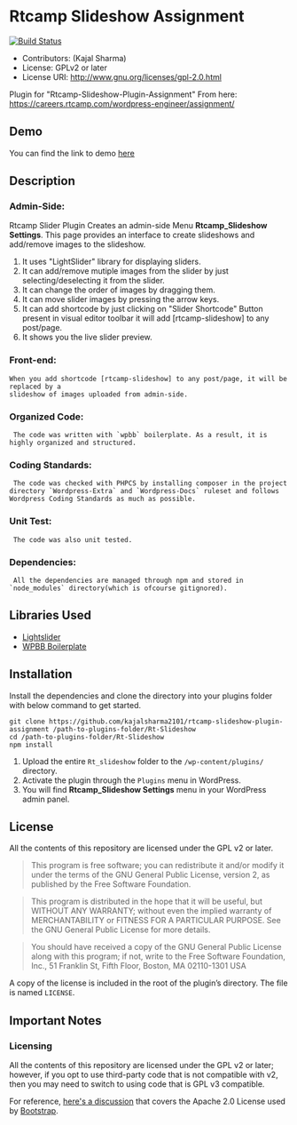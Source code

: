 # Rtcamp Slideshow Assignment
[![Build Status](https://travis-ci.org/kajalsharma2101/rtcamp-slideshow-plugin-assignment.svg?branch=master)](https://travis-ci.org/kajalsharma2101/rtcamp-slideshow-plugin-assignment)

* Contributors: (Kajal Sharma)
* License: GPLv2 or later
* License URI: http://www.gnu.org/licenses/gpl-2.0.html

Plugin for "Rtcamp-Slideshow-Plugin-Assignment"
From here: https://careers.rtcamp.com/wordpress-engineer/assignment/

## Demo

You can find the link to demo [here](https://sharmakajal2101.000webhostapp.com) 



## Description

###  Admin-Side:

Rtcamp Slider Plugin Creates an admin-side Menu **Rtcamp_Slideshow Settings**. This page provides an interface to create slideshows and add/remove images to the slideshow.
    
1. It uses "LightSlider" library for displaying sliders. 
2. It can add/remove mutiple images  from the slider by just selecting/deselecting it from the slider.
3. It can change the order of images by dragging them.
4. It can  move slider images by pressing the arrow keys.
5. It can add shortcode by just clicking on "Slider Shortcode" Button present in visual editor toolbar it will add [rtcamp-slideshow] to any post/page. 
6. It shows you the live slider preview.


### Front-end:

    When you add shortcode [rtcamp-slideshow] to any post/page, it will be replaced by a
    slideshow of images uploaded from admin-side.

### Organized Code:
     The code was written with `wpbb` boilerplate. As a result, it is highly organized and structured.

### Coding Standards:
     The code was checked with PHPCS by installing composer in the project directory `Wordpress-Extra` and `Wordpress-Docs` ruleset and follows Wordpress Coding Standards as much as possible.

### Unit Test:
     The code was also unit tested.

### Dependencies:
     All the dependencies are managed through npm and stored in `node_modules` directory(which is ofcourse gitignored).

## Libraries Used

* [Lightslider](https://github.com/sachinchoolur/lightslider)
* [WPBB Boilerplate](https://github.com/DevinVinson/WordPress-Plugin-Boilerplate)

## Installation

Install the dependencies and clone the directory into your plugins folder with below command to get started.

```
git clone https://github.com/kajalsharma2101/rtcamp-slideshow-plugin-assignment /path-to-plugins-folder/Rt-Slideshow
cd /path-to-plugins-folder/Rt-Slideshow
npm install
```

1. Upload the entire `Rt_slideshow` folder to the `/wp-content/plugins/` directory.
2. Activate the plugin through the `Plugins` menu in WordPress.
3. You will find **Rtcamp_Slideshow Settings** menu in your WordPress admin panel.



## License

All the contents of this repository are licensed under the GPL v2 or later.

> This program is free software; you can redistribute it and/or modify it under the terms of the GNU General Public License, version 2, as published by the Free Software Foundation.

> This program is distributed in the hope that it will be useful, but WITHOUT ANY WARRANTY; without even the implied warranty of MERCHANTABILITY or FITNESS FOR A PARTICULAR PURPOSE. See the GNU General Public License for more details.

> You should have received a copy of the GNU General Public License along with this program; if not, write to the Free Software Foundation, Inc., 51 Franklin St, Fifth Floor, Boston, MA 02110-1301 USA

A copy of the license is included in the root of the plugin’s directory. The file is named `LICENSE`.

## Important Notes

### Licensing

All the contents of this repository are licensed under the GPL v2 or later; however, if you opt to use third-party code that is not compatible with v2, then you may need to switch to using code that is GPL v3 compatible.

For reference, [here's a discussion](http://make.wordpress.org/themes/2013/03/04/licensing-note-apache-and-gpl/) that covers the Apache 2.0 License used by [Bootstrap](http://twitter.github.io/bootstrap/).
